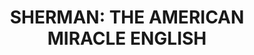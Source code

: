 ---
title: "SHERMAN: THE AMERICAN MIRACLE ENGLISH"
price: "TBA"
desc: "Opis nije dostupan"
img_path: "/assets/img/A.MIG-6080.jpg"
brand: AMMO
available: true
cat: "books"
subcat: "SOLUTION BOOKS - MULTILINGUAL"
subsubcat: "SS"
---